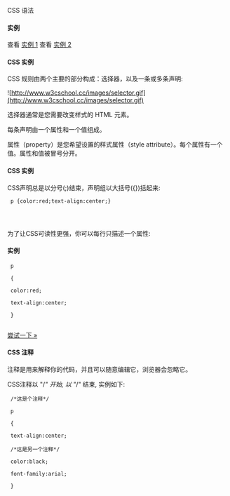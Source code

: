  CSS 语法  

#### 实例

 
查看 [实例 1](http://www.w3cschool.cc/try/try.php?filename=ex1) 
 查看 [实例 2](http://www.w3cschool.cc/try/try.php?filename=ex2) 
 


#### CSS 实例

 CSS 规则由两个主要的部分构成：选择器，以及一条或多条声明:

 ![http://www.w3cschool.cc/images/selector.gif](http://www.w3cschool.cc/images/selector.gif)

 选择器通常是您需要改变样式的 HTML 元素。

 每条声明由一个属性和一个值组成。

 属性（property）是您希望设置的样式属性（style attribute）。每个属性有一个值。属性和值被冒号分开。

 

#### CSS 实例

 CSS声明总是以分号(;)结束，声明组以大括号({})括起来:

 
```
 p {color:red;text-align:center;}




```
 为了让CSS可读性更强，你可以每行只描述一个属性:

  
#### 实例

 
```
 p

 {

 color:red;

 text-align:center;

 } 


```
 

[尝试一下 »](http://www.w3cschool.cc/try/try.php?filename=trycss_syntax1) 

 



#### CSS 注释

 注释是用来解释你的代码，并且可以随意编辑它，浏览器会忽略它。

 CSS注释以 "/*" 开始, 以 "*/" 结束, 实例如下:

 
```
 /*这是个注释*/

 p

 {

 text-align:center;

 /*这是另一个注释*/

 color:black;

 font-family:arial;

 }




```
 

